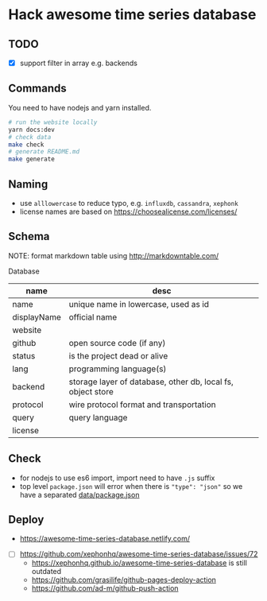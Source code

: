 # Hack awesome time series database

## TODO

- [x] support filter in array e.g. backends

## Commands

You need to have nodejs and yarn installed.

```bash
# run the website locally
yarn docs:dev
# check data
make check
# generate README.md
make generate
```

## Naming

- use `alllowercase` to reduce typo, e.g. `influxdb`, `cassandra`, `xephonk`
- license names are based on https://choosealicense.com/licenses/

## Schema

NOTE: format markdown table using http://markdowntable.com/

Database

| name        | desc                                                        |
|-------------|-------------------------------------------------------------|
| name        | unique name in lowercase, used as id                        |
| displayName | official name                                               |
| website     |                                                             |
| github      | open source code (if any)                                   |
| status      | is the project dead or alive                                |
| lang        | programming language(s)                                     |
| backend     | storage layer of database, other db, local fs, object store |
| protocol    | wire protocol format and transportation                     |
| query       | query language                                              |
| license     |                                                             |


## Check

- for nodejs to use es6 import, import need to have `.js` suffix
- top level `package.json` will error when there is `"type": "json"` so we have a separated [data/package.json](data/package.json)

## Deploy

- https://awesome-time-series-database.netlify.com/
- [ ] https://github.com/xephonhq/awesome-time-series-database/issues/72
  - https://xephonhq.github.io/awesome-time-series-database is still outdated
  - https://github.com/grasilife/github-pages-deploy-action
  - https://github.com/ad-m/github-push-action